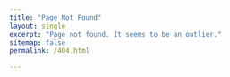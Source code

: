 ```yaml
--- 
title: "Page Not Found"
layout: single
excerpt: "Page not found. It seems to be an outlier."
sitemap: false
permalink: /404.html

---
```


<script type="text/javascript">
  var GOOG_FIXURL_LANG = 'en';
  var GOOG_FIXURL_SITE = '{{ site.url }}'
</script>
<script type="text/javascript"
  src="//linkhelp.clients.google.com/tbproxy/lh/wm/fixurl.js">
</script>